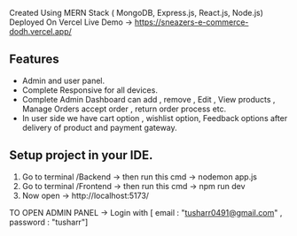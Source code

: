 Created Using MERN Stack ( MongoDB, Express.js, React.js, Node.js)
Deployed On Vercel
Live Demo -> https://sneazers-e-commerce-dodh.vercel.app/
 
<h2>Features </h2>
<ul>
  <li>Admin and user panel.</li>
  <li>Complete Responsive for all devices.</li>
  <li>Complete Admin Dashboard can add , remove , Edit , View  products , Manage Orders accept order , return order process etc.</li>
  <li>In user side we have cart option ,  wishlist option, Feedback options after delivery of product and payment gateway.</li>
</ul>

<h2>Setup project in your IDE.</h2>
<ol>
  <li>Go to terminal /Backend -> then run this cmd -> nodemon app.js</li>
  <li>Go to terminal /Frontend -> then run this cmd -> npm run dev</li>
  <li>Now open -> http://localhost:5173/ </li>
</ol>

 TO OPEN ADMIN PANEL ->  Login with [ email : "tusharr0491@gmail.com" , password : "tusharr"] 

